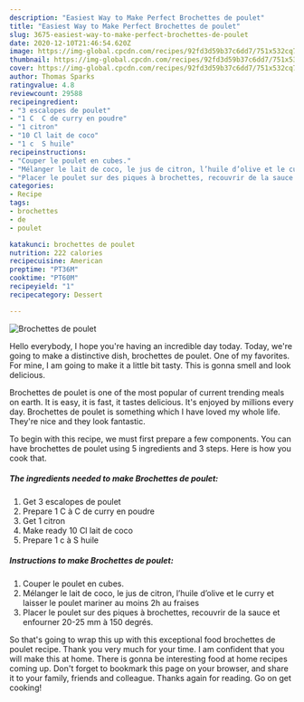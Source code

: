 ```yaml
---
description: "Easiest Way to Make Perfect Brochettes de poulet"
title: "Easiest Way to Make Perfect Brochettes de poulet"
slug: 3675-easiest-way-to-make-perfect-brochettes-de-poulet
date: 2020-12-10T21:46:54.620Z
image: https://img-global.cpcdn.com/recipes/92fd3d59b37c6dd7/751x532cq70/brochettes-de-poulet-photo-principale-de-la-recette.jpg
thumbnail: https://img-global.cpcdn.com/recipes/92fd3d59b37c6dd7/751x532cq70/brochettes-de-poulet-photo-principale-de-la-recette.jpg
cover: https://img-global.cpcdn.com/recipes/92fd3d59b37c6dd7/751x532cq70/brochettes-de-poulet-photo-principale-de-la-recette.jpg
author: Thomas Sparks
ratingvalue: 4.8
reviewcount: 29588
recipeingredient:
- "3 escalopes de poulet"
- "1 C  C de curry en poudre"
- "1 citron"
- "10 Cl lait de coco"
- "1 c  S huile"
recipeinstructions:
- "Couper le poulet en cubes."
- "Mélanger le lait de coco, le jus de citron, l’huile d’olive et le curry et laisser le poulet mariner au moins 2h au fraises"
- "Placer le poulet sur des piques à brochettes, recouvrir de la sauce et enfourner 20-25 mm à 150 degrés."
categories:
- Recipe
tags:
- brochettes
- de
- poulet

katakunci: brochettes de poulet 
nutrition: 222 calories
recipecuisine: American
preptime: "PT36M"
cooktime: "PT60M"
recipeyield: "1"
recipecategory: Dessert

---
```



![Brochettes de poulet](https://img-global.cpcdn.com/recipes/92fd3d59b37c6dd7/751x532cq70/brochettes-de-poulet-photo-principale-de-la-recette.jpg)

Hello everybody, I hope you're having an incredible day today. Today, we're going to make a distinctive dish, brochettes de poulet. One of my favorites. For mine, I am going to make it a little bit tasty. This is gonna smell and look delicious.

Brochettes de poulet is one of the most popular of current trending meals on earth. It is easy, it is fast, it tastes delicious. It's enjoyed by millions every day. Brochettes de poulet is something which I have loved my whole life. They're nice and they look fantastic.




To begin with this recipe, we must first prepare a few components. You can have brochettes de poulet using 5 ingredients and 3 steps. Here is how you cook that.

<!--inarticleads1-->

##### The ingredients needed to make Brochettes de poulet:

1. Get 3 escalopes de poulet
1. Prepare 1 C à C de curry en poudre
1. Get 1 citron
1. Make ready 10 Cl lait de coco
1. Prepare 1 c à S huile




<!--inarticleads2-->

##### Instructions to make Brochettes de poulet:

1. Couper le poulet en cubes.
1. Mélanger le lait de coco, le jus de citron, l’huile d’olive et le curry et laisser le poulet mariner au moins 2h au fraises
1. Placer le poulet sur des piques à brochettes, recouvrir de la sauce et enfourner 20-25 mm à 150 degrés.




So that's going to wrap this up with this exceptional food brochettes de poulet recipe. Thank you very much for your time. I am confident that you will make this at home. There is gonna be interesting food at home recipes coming up. Don't forget to bookmark this page on your browser, and share it to your family, friends and colleague. Thanks again for reading. Go on get cooking!

